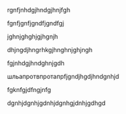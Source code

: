 rgnfjnhdgjhndgjhnjfgh

fgnfjgnfjgndfjgndfgj

jghnjghghjgjhgnjh

dhjngdjhngrhkgjhnghnjghjngh

fgjnhdgjhndghnjgdh

шльапротвпротапрfjgndjhgdjhndgnhjd

fgknfgjdfngjnfg

dgnhjdgnhjgdnhjdgnhgjdnhjgdhgd